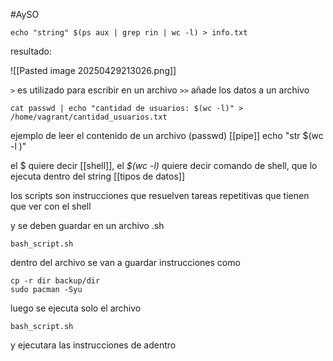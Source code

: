 #AySO 

```
echo "string" $(ps aux | grep rin | wc -l) > info.txt
```
resultado:

![[Pasted image 20250429213026.png]]

`>` es utilizado para escribir en un archivo
`>>` añade los datos a un archivo

```
cat passwd | echo "cantidad de usuarios: $(wc -l)" > /home/vagrant/cantidad_usuarios.txt
```
ejemplo de leer el contenido de un archivo (passwd) [[pipe]] 
echo "str $(wc -l )" 

el $ quiere decir [[shell]], el *$(wc -l)* quiere decir comando de shell, que lo ejecuta dentro del string [[tipos de datos]]

los scripts son instrucciones que resuelven tareas repetitivas que tienen que ver con el shell 

y se deben guardar en un archivo .sh

```
bash_script.sh
```

dentro del archivo se van a guardar instrucciones como

```
cp -r dir backup/dir
sudo pacman -Syu

```
luego se ejecuta solo el archivo 
```
bash_script.sh
```
y ejecutara las instrucciones de adentro